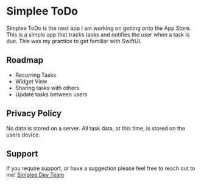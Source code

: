 # Simplee ToDo

Simplee ToDo is the next app I am working on getting onto the App Store. This is a simple app that tracks tasks and notifies the user when a task is due. This was my practice to get familiar with SwiftUI. 

## Roadmap

- Recurring Tasks
- Widget View
- Sharing tasks with others
- Update tasks between users

## Privacy Policy

No data is stored on a server. All task data, at this time, is stored on the users device. 

## Support

If you require support, or have a suggestion please feel free to reach out to me! <a href="mailto:scottcoburndev@gmail.com">Simplee Dev Team</a>

